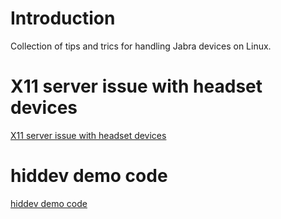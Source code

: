 # Introduction
Collection of tips and trics for handling Jabra devices on Linux.

# X11 server issue with headset devices
[X11 server issue with headset devices](https://github.com/gnaudio/linux-info/wiki/X11-server-issue-with-headset-devices)

# hiddev demo code
[hiddev demo code](https://github.com/gnaudio/linux-info/wiki/hiddev-demo-code)
